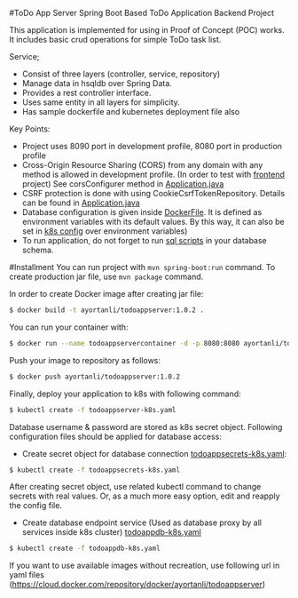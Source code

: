 #ToDo App Server
Spring Boot Based ToDo Application Backend Project

This application is implemented for using in Proof of Concept (POC) works. 
It includes basic crud operations for simple ToDo task list.

Service;
- Consist of three layers (controller, service, repository)
- Manage data in hsqldb over Spring Data.
- Provides a rest controller interface.
- Uses same entity in all layers for simplicity.
- Has sample dockerfile and kubernetes deployment file also

Key Points:
- Project uses 8090 port in development profile, 8080 port in production profile
- Cross-Origin Resource Sharing (CORS) from any domain with any method is allowed in development profile. 
  (In order to test with [frontend](../ToDoAppClient) project)
  See corsConfigurer method in [Application.java](./src/main/java/com/ay/todo/Application.java)
- CSRF protection is done with using CookieCsrfTokenRepository. Details can be found in [Application.java](./src/main/java/com/ay/todo/Application.java)
- Database configuration is given inside [DockerFile](./Dockerfile). It is defined as environment variables with its default values. 
By this way, it can also be set in [k8s config](./todoappserver-k8s.yaml) over environment variables)
- To run application, do not forget to run [sql scripts](../TodoAppConfig/todoapp-db.sql) in your database schema.

#Installment
You can run project with `mvn spring-boot:run` command. 
To create production jar file, use `mvn package` command.

In order to create Docker image after creating jar file:
```sh
$ docker build -t ayortanli/todoappserver:1.0.2 .
```
You can run your container with:
```sh
$ docker run --name todoappservercontainer -d -p 8080:8080 ayortanli/todoappserver:1.0.2
```
Push your image to repository as follows:
```sh
$ docker push ayortanli/todoappserver:1.0.2
```
Finally, deploy your application to k8s with following command:
```sh
$ kubectl create -f todoappserver-k8s.yaml
```
Database username & password are stored as k8s secret object. Following configuration files should be applied for database access:
- Create secret object for database connection [todoappsecrets-k8s.yaml](../TodoAppConfig/todoappsecrets-k8s.yaml):
```sh
$ kubectl create -f todoappsecrets-k8s.yaml
```
After creating secret object, use related kubectl command to change secrets with real values. Or, as a much more 
easy option, edit and reapply the config file.

- Create database endpoint service (Used as database proxy by all services inside k8s cluster)
[todoappdb-k8s.yaml](../TodoAppConfig/todoappdb-k8s.yaml)
```sh
$ kubectl create -f todoappdb-k8s.yaml
```
If you want to use available images without recreation, use following url in yaml files
(https://cloud.docker.com/repository/docker/ayortanli/todoappserver)
 
